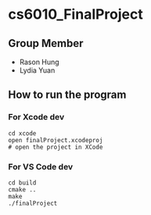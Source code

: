 # cs6010_FinalProject

## Group Member
- Rason Hung
- Lydia Yuan

## How to run the program

### For Xcode dev
```shell
cd xcode
open finalProject.xcodeproj
# open the project in XCode
```

### For VS Code dev
```shell
cd build
cmake ..
make
./finalProject
```


